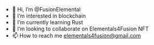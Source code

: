 - 👋 Hi, I’m @FusionElemental
- 👀 I’m interested in blockchain
- 🌱 I’m currently learning Rust
- 💞️ I’m looking to collaborate on Elementals4Fusion NFT
- 📫 How to reach me elementals4fusion@gmail.com


